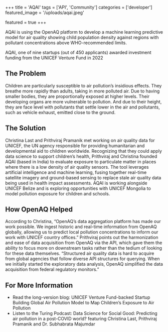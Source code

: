 +++
title = 'AQAI'
tags = ['API', 'Community']
categories = ['developer']
featured_image = '/uploads/aqai.jpeg'

featured = true
+++

AQAI is using the OpenAQ platform to develop a machine learning predictive model for air quality showing child population density against regions with pollutant concentrations above WHO-recommended limits. 

AQAI, one of nine startups (out of 450 applicants) awarded investment funding from the UNICEF Venture Fund in 2022  

## The Problem 

Children are particularly susceptible to air pollution’s insidious effects. They breathe more rapidly than adults, taking in more polluted air. Due to having smaller bodies, they are proportionally exposed at higher levels. Their developing organs are more vulnerable to pollution. And due to their height, they are face level with pollutants that settle lower in the air and pollutants, such as vehicle exhaust, emitted close to the ground. 

## The Solution

Christina Last and Prithviraj Pramanik met working on air quality data for UNICEF, the UN agency responsible for providing humanitarian and developmental aid to children worldwide. Recognizing that they could apply data science to support children’s health, Prithviraj and Christina founded AQAI (based in India) to evaluate exposure to particulate matter in places where there is a low density of air quality sensors. The tool leverages artificial intelligence and machine learning, fusing together real-time satellite imagery and ground-based sensing to replace stale air quality data being used in health impact assessments. AQAI is working alongside UNICEF Belize and is exploring opportunities with UNICEF Mongolia to model pollution exposure for children and schools.

## How OpenAQ Helped

According to Christina, “OpenAQ’s data aggregation platform has made our work possible. We ingest historic and real-time information from OpenAQ globally, allowing us to predict local pollution concentrations to inform our work with UNICEF country offices.” Prithviraj points out the harmonization and ease of data acquisition from OpenAQ via the API, which gave them the ability to focus more on downstream tasks rather than the tedium of looking for these data themselves. “Structured air quality data is hard to acquire from global agencies that follow diverse API structures for querying. When we initially started the exploratory data analysis, OpenAQ simplified the data acquisition from federal regulatory monitors.”

## For More Information

* Read the long-version blog: UNICEF Venture Fund-backed Startup Building Global Air Pollution Model to Map Children’s Exposure to Air Pollution
* Listen to the Turing Podcast: Data Science for Social Good: Predicting air pollution in a post-COVID world? featuring Christina Last, Prithviraj Pramanik and Dr. Subhabrata Majumdar
